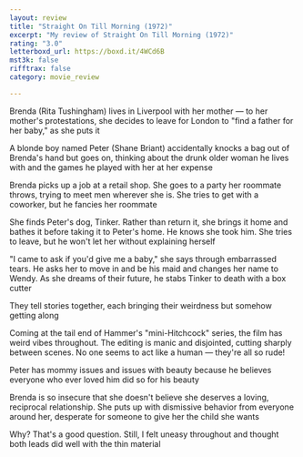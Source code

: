 ```yaml
---
layout: review
title: "Straight On Till Morning (1972)"
excerpt: "My review of Straight On Till Morning (1972)"
rating: "3.0"
letterboxd_url: https://boxd.it/4WCd6B
mst3k: false
rifftrax: false
category: movie_review

---
```


Brenda (Rita Tushingham) lives in Liverpool with her mother — to her mother's protestations, she decides to leave for London to "find a father for her baby," as she puts it

A blonde boy named Peter (Shane Briant) accidentally knocks a bag out of Brenda's hand but goes on, thinking about the drunk older woman he lives with and the games he played with her at her expense

Brenda picks up a job at a retail shop. She goes to a party her roommate throws, trying to meet men wherever she is. She tries to get with a coworker, but he fancies her roommate 

She finds Peter's dog, Tinker. Rather than return it, she brings it home and bathes it before taking it to Peter's home. He knows she took him. She tries to leave, but he won't let her without explaining herself

"I came to ask if you'd give me a baby," she says through embarrassed tears. He asks her to move in and be his maid and changes her name to Wendy. As she dreams of their future, he stabs Tinker to death with a box cutter

They tell stories together, each bringing their weirdness but somehow getting along

Coming at the tail end of Hammer's "mini-Hitchcock" series, the film has weird vibes throughout. The editing is manic and disjointed, cutting sharply between scenes. No one seems to act like a human — they're all so rude!

Peter has mommy issues and issues with beauty because he believes everyone who ever loved him did so for his beauty

Brenda is so insecure that she doesn't believe she deserves a loving, reciprocal relationship. She puts up with dismissive behavior from everyone around her, desperate for someone to give her the child she wants

Why? That's a good question. Still, I felt uneasy throughout and thought both leads did well with the thin material